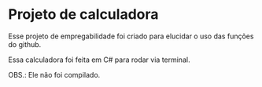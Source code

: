 # Projeto de calculadora

Esse projeto de empregabilidade foi criado para elucidar o uso das funções do github.

Essa calculadora foi feita em C# para rodar via terminal.

OBS.: Ele não foi compilado.